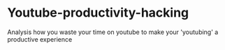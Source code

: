 # Youtube-productivity-hacking
Analysis how you waste your time on youtube to make your 'youtubing' a productive experience
